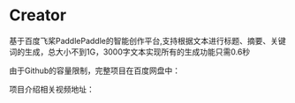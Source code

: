 # Creator
基于百度飞桨PaddlePaddle的智能创作平台,支持根据文本进行标题、摘要、关键词的生成，总大小不到1G，3000字文本实现所有的生成功能只需0.6秒

由于Github的容量限制，完整项目在百度网盘中：

项目介绍相关视频地址：

